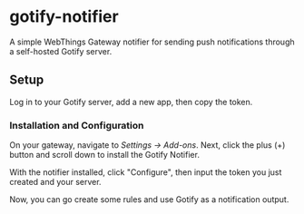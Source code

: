 # gotify-notifier

A simple WebThings Gateway notifier for sending push notifications through a
self-hosted Gotify server.

## Setup

Log in to your Gotify server, add a new app, then copy the token.

### Installation and Configuration

On your gateway, navigate to _Settings -> Add-ons_. Next, click the plus (+)
button and scroll down to install the Gotify Notifier.

With the notifier installed, click "Configure", then input the token you just
created and your server.

Now, you can go create some rules and use Gotify as a notification output.
